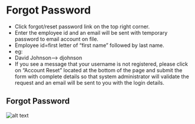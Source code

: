 Forgot Password
=========

- Click forgot/reset password link on the top right corner.
- Enter the employee id and an email will be sent with temporary password to email account on file.
- Employee id=first letter of “first name” followed by last name.
- eg: 
- David Johnson--> djohnson
- If you see a message that your username is not registered, 
please click on “Account Reset” located at the bottom of the page and submit the
form with complete details so that system administrator will validate the request and an email will be sent to you with the login details.

Forgot Password
----
![alt text](../images/forgot_password.png "Forgot Password")